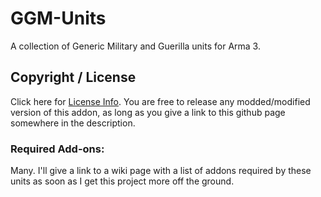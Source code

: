 # GGM-Units
A collection of Generic Military and Guerilla units for Arma 3.

## Copyright / License
Click here for <a href="https://github.com/PenguinMancer/GGM-Units/wiki/License">License Info</a>. You are free to release any
modded/modified version of this addon, as long as you give a link to this github page somewhere in the description.

### Required Add-ons:
Many. I'll give a link to a wiki page with a list of addons required by these units as soon as I get this project more off the ground.
